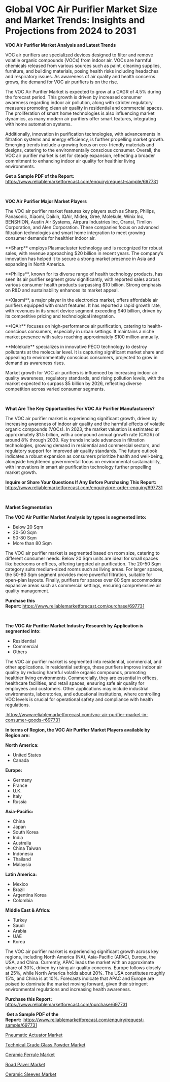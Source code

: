 <p><h1>Global VOC Air Purifier Market Size and Market Trends: Insights and Projections from 2024 to 2031</h1></p><p><strong>VOC Air Purifier Market Analysis and Latest Trends</strong></p>
<p><p>VOC air purifiers are specialized devices designed to filter and remove volatile organic compounds (VOCs) from indoor air. VOCs are harmful chemicals released from various sources such as paint, cleaning supplies, furniture, and building materials, posing health risks including headaches and respiratory issues. As awareness of air quality and health concerns grows, the demand for VOC air purifiers is on the rise.</p><p>The VOC Air Purifier Market is expected to grow at a CAGR of 4.5% during the forecast period. This growth is driven by increased consumer awareness regarding indoor air pollution, along with stricter regulatory measures promoting clean air quality in residential and commercial spaces. The proliferation of smart home technologies is also influencing market dynamics, as many modern air purifiers offer smart features, integrating with home automation systems.</p><p>Additionally, innovation in purification technologies, with advancements in filtration systems and energy efficiency, is further propelling market growth. Emerging trends include a growing focus on eco-friendly materials and designs, catering to the environmentally conscious consumer. Overall, the VOC air purifier market is set for steady expansion, reflecting a broader commitment to enhancing indoor air quality for healthier living environments.</p></p>
<p><strong>Get a Sample PDF of the Report:&nbsp;</strong> <a href="https://www.reliablemarketforecast.com/enquiry/request-sample/697731?utm_campaign=1117&utm_medium=2&utm_source=Github&utm_content=ia&utm_term=16122024&utm_id=voc-air-purifier">https://www.reliablemarketforecast.com/enquiry/request-sample/697731</a></p>
<p>&nbsp;</p>
<p><strong>VOC Air Purifier Major Market Players</strong></p>
<p><p>The VOC air purifier market features key players such as Sharp, Philips, Panasonic, Xiaomi, Daikin, IQAir, Midea, Gree, Molekule, Winix Inc, BENSHION, Austin Air Systems, Airpura Industries Inc, Oransi, Timilon Corporation, and Alen Corporation. These companies focus on advanced filtration technologies and smart home integration to meet growing consumer demands for healthier indoor air.</p><p>**Sharp** employs Plasmacluster technology and is recognized for robust sales, with revenue approaching $20 billion in recent years. The company’s innovation has helped it to secure a strong market presence in Asia and expanding in North America.</p><p>**Philips**, known for its diverse range of health technology products, has seen its air purifier segment grow significantly, with reported sales across various consumer health products surpassing $10 billion. Strong emphasis on R&D and sustainability enhances its market appeal.</p><p>**Xiaomi**, a major player in the electronics market, offers affordable air purifiers equipped with smart features. It has reported a rapid growth rate, with revenues in its smart device segment exceeding $40 billion, driven by its competitive pricing and technological integration.</p><p>**IQAir** focuses on high-performance air purification, catering to health-conscious consumers, especially in urban settings. It maintains a niche market presence with sales reaching approximately $100 million annually.</p><p>**Molekule** specializes in innovative PECO technology to destroy pollutants at the molecular level. It is capturing significant market share and appealing to environmentally conscious consumers, projected to grow in demand as awareness rises.</p><p>Market growth for VOC air purifiers is influenced by increasing indoor air quality awareness, regulatory standards, and rising pollution levels, with the market expected to surpass $5 billion by 2026, reflecting diverse competition across varied consumer segments.</p></p>
<p>&nbsp;</p>
<p><strong>What Are The Key Opportunities For VOC Air Purifier Manufacturers?</strong></p>
<p><p>The VOC air purifier market is experiencing significant growth, driven by increasing awareness of indoor air quality and the harmful effects of volatile organic compounds (VOCs). In 2023, the market valuation is estimated at approximately $1.5 billion, with a compound annual growth rate (CAGR) of around 8% through 2030. Key trends include advances in filtration technologies, growing demand in residential and commercial sectors, and regulatory support for improved air quality standards. The future outlook indicates a robust expansion as consumers prioritize health and well-being, alongside heightened governmental focus on environmental sustainability, with innovations in smart air purification technology further propelling market growth.</p></p>
<p><strong>Inquire or Share Your Questions If Any Before Purchasing This Report:</strong> <a href="https://www.reliablemarketforecast.com/enquiry/pre-order-enquiry/697731?utm_campaign=1117&utm_medium=2&utm_source=Github&utm_content=ia&utm_term=16122024&utm_id=voc-air-purifier">https://www.reliablemarketforecast.com/enquiry/pre-order-enquiry/697731</a></p>
<p>&nbsp;</p>
<p><strong>Market Segmentation</strong></p>
<p><strong>The VOC Air Purifier Market Analysis by types is segmented into:</strong></p>
<p><ul><li>Below 20 Sqm</li><li>20-50 Sqm</li><li>50-80 Sqm</li><li>More than 80 Sqm</li></ul></p>
<p><p>The VOC air purifier market is segmented based on room size, catering to different consumer needs. Below 20 Sqm units are ideal for small spaces like bedrooms or offices, offering targeted air purification. The 20-50 Sqm category suits medium-sized rooms such as living areas. For larger spaces, the 50-80 Sqm segment provides more powerful filtration, suitable for open-plan layouts. Finally, purifiers for spaces over 80 Sqm accommodate expansive areas such as commercial settings, ensuring comprehensive air quality management.</p></p>
<p><strong>Purchase this Report:&nbsp;</strong><a href="https://www.reliablemarketforecast.com/purchase/697731?utm_campaign=1117&utm_medium=2&utm_source=Github&utm_content=ia&utm_term=16122024&utm_id=voc-air-purifier">https://www.reliablemarketforecast.com/purchase/697731</a></p>
<p>&nbsp;</p>
<p><strong>The VOC Air Purifier Market Industry Research by Application is segmented into:</strong></p>
<p><ul><li>Residential</li><li>Commercial</li><li>Others</li></ul></p>
<p><p>The VOC air purifier market is segmented into residential, commercial, and other applications. In residential settings, these purifiers improve indoor air quality by reducing harmful volatile organic compounds, promoting healthier living environments. Commercially, they are essential in offices, healthcare facilities, and retail spaces, ensuring safe air quality for employees and customers. Other applications may include industrial environments, laboratories, and educational institutions, where controlling VOC levels is crucial for operational safety and compliance with health regulations.</p></p>
<p><a href="https://www.reliablemarketforecast.com/voc-air-purifier-market-in-consumer-goods-r697731?utm_campaign=1117&utm_medium=2&utm_source=Github&utm_content=ia&utm_term=16122024&utm_id=voc-air-purifier">&nbsp;https://www.reliablemarketforecast.com/voc-air-purifier-market-in-consumer-goods-r697731</a></p>
<p><strong>In terms of Region, the VOC Air Purifier Market Players available by Region are:</strong></p>
<p>
    <p> <strong> North America: </strong>
        <ul>
            <li>United States</li>
            <li>Canada</li>
        </ul>
        </p> 
    <p> <strong> Europe: </strong>
        <ul>
            <li>Germany</li>
            <li>France</li>
            <li>U.K.</li>
            <li>Italy</li>
            <li>Russia</li>
        </ul>
        </p> 
    <p> <strong> Asia-Pacific: </strong>
        <ul>
            <li>China</li>
            <li>Japan</li>
            <li>South Korea</li>
            <li>India</li>
            <li>Australia</li>
            <li>China Taiwan</li>
            <li>Indonesia</li>
            <li>Thailand</li>
            <li>Malaysia</li>
        </ul>
        </p> 
    <p> <strong> Latin America: </strong>
        <ul>
            <li>Mexico</li>
            <li>Brazil</li>
            <li>Argentina Korea</li>
            <li>Colombia</li>
        </ul>
        </p> 
    <p> <strong> Middle East & Africa: </strong>
        <ul>
            <li>Turkey</li>
            <li>Saudi</li>
            <li>Arabia</li>
            <li>UAE</li>
            <li>Korea</li>
        </ul>
    </p>
    </p>
<p><p>The VOC air purifier market is experiencing significant growth across key regions, including North America (NA), Asia-Pacific (APAC), Europe, the USA, and China. Currently, APAC leads the market with an approximate share of 30%, driven by rising air quality concerns. Europe follows closely at 25%, while North America holds about 20%. The USA constitutes roughly 15%, and China is at 10%. Forecasts indicate that APAC and Europe are poised to dominate the market moving forward, given their stringent environmental regulations and increasing health awareness.</p></p>
<p><strong>Purchase this Report: </strong><a href="https://www.reliablemarketforecast.com/purchase/697731?utm_campaign=1117&utm_medium=2&utm_source=Github&utm_content=ia&utm_term=16122024&utm_id=voc-air-purifier">https://www.reliablemarketforecast.com/purchase/697731</a></p>
<p>&nbsp;<strong>Get a Sample PDF of the Report:&nbsp;&nbsp;</strong><a href="https://www.reliablemarketforecast.com/enquiry/request-sample/697731?utm_campaign=1117&utm_medium=2&utm_source=Github&utm_content=ia&utm_term=16122024&utm_id=voc-air-purifier">https://www.reliablemarketforecast.com/enquiry/request-sample/697731</a></p>
<p><strong></strong></p>
<p><p><a href="https://www.linkedin.com/pulse/comprehensive-analysis-pneumatic-actuator-market-growth-study-makye?utm_campaign=1117&utm_medium=2&utm_source=Github&utm_content=ia&utm_term=16122024&utm_id=voc-air-purifier">Pneumatic Actuator Market</a></p><p><a href="https://github.com/AKSHATREPORTPRIME/Market-Research-Report-List-6/blob/main/technical-grade-glass-powder-market.md?utm_campaign=1117&utm_medium=2&utm_source=Github&utm_content=ia&utm_term=16122024&utm_id=voc-air-purifier">Technical Grade Glass Powder Market</a></p><p><a href="https://www.linkedin.com/pulse/in-depth-analysis-global-ceramic-ferrule-market-size-from-guuef?utm_campaign=1117&utm_medium=2&utm_source=Github&utm_content=ia&utm_term=16122024&utm_id=voc-air-purifier">Ceramic Ferrule Market</a></p><p><a href="https://www.linkedin.com/pulse/competitive-landscape-road-paver-impressive-cagr-11-key-competitors-jrcae?utm_campaign=1117&utm_medium=2&utm_source=Github&utm_content=ia&utm_term=16122024&utm_id=voc-air-purifier">Road Paver Market</a></p><p><a href="https://www.linkedin.com/pulse/future-revenue-growth-ceramic-sleeves-market-projected-129-qnaxf?utm_campaign=1117&utm_medium=2&utm_source=Github&utm_content=ia&utm_term=16122024&utm_id=voc-air-purifier">Ceramic Sleeves Market</a></p></p>
